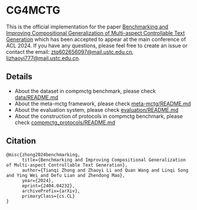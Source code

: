 # CG4MCTG
This is the official implementation for the paper [Benchmarking and Improving Compositional Generalization of Multi-aspect Controllable Text Generation](https://arxiv.org/pdf/2404.04232.pdf) which has been accepted to appear at the main conference of ACL 2024. If you have any questions, please feel free to create an issue or contact the email: ztq602656097@mail.ustc.edu.cn, lizhaoyi777@mail.ustc.edu.cn.

## Details
- About the dataset in compmctg benchmark, please check [data/README.md](https://github.com/tqzhong/CG4MCTG/tree/main/data)
- About the meta-mctg framework, please check [meta-mctg/README.md](https://github.com/tqzhong/CG4MCTG/tree/main/meta-mctg)
- About the evaluation system, please check [evaluation/README.md](https://github.com/tqzhong/CG4MCTG/tree/main/evaluation)
- About the construction of protocols in compmctg benchmark, please check [compmctg_protocols/README.md](https://github.com/Zhaoyi-Li21/compmctg_protocols)


## Citation
```
@misc{zhong2024benchmarking,
      title={Benchmarking and Improving Compositional Generalization of Multi-aspect Controllable Text Generation}, 
      author={Tianqi Zhong and Zhaoyi Li and Quan Wang and Linqi Song and Ying Wei and Defu Lian and Zhendong Mao},
      year={2024},
      eprint={2404.04232},
      archivePrefix={arXiv},
      primaryClass={cs.CL}
}
```
